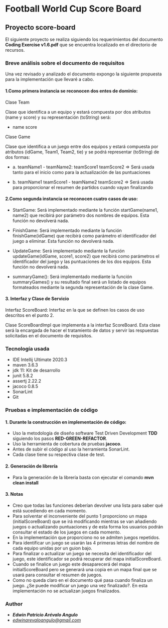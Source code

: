 # Football World Cup Score Board

## Proyecto score-board

El siguiente proyecto se realiza siguiendo los requerimientos del documento **Coding Exercise v1.6.pdf** que se
encuentra localizado en el directorio de recursos.

### Breve análisis sobre el documento de requisitos

Una vez revisado y analizado el documento expongo la siguiente propuesta para la implementación que llevaré a cabo.

#### 1.Como primera instancia se reconocen dos entes de dominio:

Clase Team

Clase que identifica a un equipo y estará compuesta por dos atributos (name y score) y su representación (toString)
será:

* name score

Clase Game

Clase que identifica a un juego entre dos equipos y estará compuesta por atributos (idGame, Team1, Team2, tie) y se
podrá representar (toString) de dos formas:

* a. teamName1 - teamName2: teamScore1 teamScore2 => Será usada tanto para el inicio como para la actualización de las
  puntuaciones

* b. teamName1 teamScore1 - teamName2 teamScore2 => Será usada para proporcionar el resumen de partidos cuando vayan
  finalizando

#### 2.Como segunda instancia se reconocen cuatro casos de uso:

* StartGame: Será implementado mediante la función startGame(name1, name2) que recibirá por parámetro dos nombres de
  equipos. Esta función no devolverá nada.

* FinishGame: Será implementado mediante la función finishGame(idGame) que recibirá como parámetro el identificador del
  juego a eliminar. Esta función no devolverá nada.

* UpdateGame: Será implementado mediante la función updateGame(idGame, score1, score2) que recibirá como parámetros el
  identificador del juego y las puntuaciones de los dos equipos. Esta función no devolverá nada.

* summaryGame(): Será implementado mediante la función summaryGames() y su resultado final será un listado de equipos
  formateados mediante la segunda representación de la clase Game.

#### 3. Interfaz y Clase de Servicio

Interfaz ScoreBoard: Interfaz en la que se definen los casos de uso descritos en el punto 2.

Clase ScoreBoardImpl que implementa a la interfaz ScoreBoard. Esta clase será la encargada de hacer el tratamiento de
datos y servir las respuestas solicitadas en el documento de requisitos.

### Tecnología usada

* IDE Intellij Ultimate 2020.3
* maven 3.6.3
* jdk 11: Kit de desarrollo
* junit 5.8.2
* assertj 2.22.2
* jacoco 0.8.5
* SonarLint
* Git

### Pruebas e implementación de código

#### 1. Durante la construcción en implementación de código:

* Uso la metodología de diseño software Test Driven Development **TDD** siguiendo los pasos **RED-GREEN-REFACTOR**.
* Uso la herramienta de cobertura de pruebas **jacoco**.
* Antes de subir el código al uso la herramienta SonarLint.
* Cada clase tiene su respectiva clase de test.

#### 2. Generación de librería

* Para la generación de la librería basta con ejecutar el comando **mvn clean install**

#### 3. Notas

* Creo que todas las funciones deberían devolver una lista para saber qué está sucediendo en cada momento.
* Para solventar el inconveniente del punto 1 proporciono un mapa (initialScoreBoard) que se irá modificando mientras se
  van añadiendo juegos o actualizando puntuaciones y de esta forma los usuarios podrán consultar el estado de los juegos
  en cada momento.
* En la implementación que proporciono no se admiten juegos repetidos.
* Para identificar un juego se usarán las 4 primeras letras del nombre de cada equipo unidas por un guion bajo.
* Para finalizar o actualizar un juego se necesita del identificador del juego, este identificador se podrá recuperar
  del mapa initialScoreBoard.
* Cuando se finalice un juego este desaparecerá del mapa initialScoreBoard pero se generará una copia en un mapa final
  que se usará para consultar el resumen de juegos.
* Como no queda claro en el documento qué pasa cuando finaliza un juego. ¿Se puede modificar un juego una vez
  finalizado?. En esta implementación no se actualizan juegos finalizados.

### Author
* *****Edwin Patricio Arévalo Angulo*****
* *edwinarevaloangulo@gmail.com*
 


